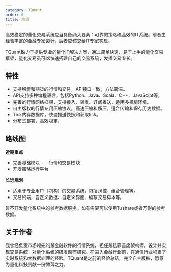 ```yaml
---
category: TQuant
order: 0
title: 介绍
---
```


高效稳定的量化交易系统应当具备两大要素：可靠的策略和高效的IT系统。前者由经验丰富的金融专家设计，后者应该交给IT专家实现。

TQuant致力于提供专业的量化IT解决方案，通过简单快速、易于上手的量化交易框架，量化交易员可以快速搭建自己的交易系统，发挥交易专长。

## 特性

- 支持股票和期货的行情和交易，API接口一致，方法简洁。
- API支持多种编程语言，包括Python、Java、Scala、C++、JavaScipt等。
- 完善的行情网络框架，支持接入、转发、订阅推送，适用多机房环境。
- 自主版权的行情专用压缩协议，高速压缩和解压，适合传输和保存历史数据。
- Tick内存数据库，快速推送快照和获取tick。
- 分布式部署，高效稳定。

## 路线图

**近期重点**

- 完善基础模块——行情和交易模块
- 开发策略运行平台

**长远规划**

- 适用于专业用户（机构）的交易系统，包括风控、组合管理等。
- 交易终端，自定义数据、自定义界面、编写交易脚本等。

暂不开发量化系统中的参考数据服务，如有需要可以使用Tushare或者万得的参考数据。

## 关于作者

我曾经负责市场领先的某金融软件的行情系统，担任某私募首席架构师，设计并实现交易系统，对量化系统的研发颇有研究。在进入金融行业前，在通信行业积累了实时系统和大数据处理的经验。TQuant是之前的经验总结，完全自主版权，愿意为量化科技贡献一份微薄之力。

